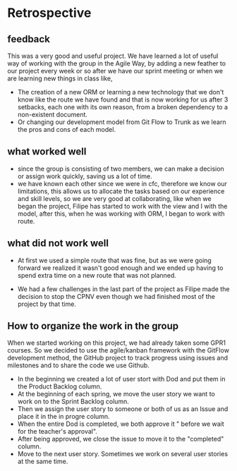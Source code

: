 

# Retrospective

## feedback

This was a very good and useful project. We have learned a lot of useful way of working with the group in the Agile Way, by adding a new feather to our project every week or so after we have our sprint meeting or when we are learning new things in class like,
- The creation of a new ORM or learning a new technology that we don't know like the route we have found and that is now working for us after 3 setbacks, each one with its own reason, from a broken dependency to a non-existent document.
- Or changing our development model from Git Flow to Trunk as we learn the pros and cons of each model.

## what worked well

- since the group is consisting of two members, we can make a decision or assign work quickly, saving us a lot of time.
- we have known each other since we were in cfc, therefore we know our limitations, this allows us to allocate the tasks based on our experience and skill levels, so we are very good at collaborating, like when we began the project, Filipe has started to work with the view and I with the model, after this, when he was working with ORM, I began to work with route.

## what did not work well

- At first we used a simple route that was fine, but as we were going forward we realized it wasn't good enough and we ended up having to spend extra time on a new route that was not planned.

- We had a few challenges in the last part of the project as Filipe made the decision to stop the CPNV even though we had finished most of the project by that time.


## How to organize the work in the group

When we started working on this project, we had already taken some GPR1 courses. So we decided to use the agile/kanban framework with the GitFlow development method, the GitHub project to track progress using issues and milestones and to share the code we use Github.

- In the beginning we created a lot of user stort with Dod and put them in the Product Backlog column.
- At the beginning of each spring, we move the user story we want to work on to the Sprint Backlog column.
- Then we assign the user story to someone or both of us as an Issue and place it in the in progre column.
- When the entire Dod is completed, we both approve it " before we wait for the teacher's approval".
- After being approved, we close the issue to move it to the "completed" column.
- Move to the next user story. Sometimes we work on several user stories at the same time.


